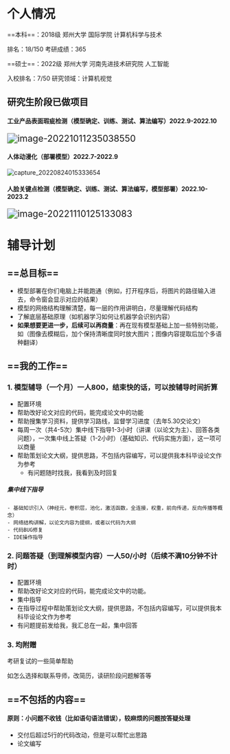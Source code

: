 # 个人情况

==本科==：2018级 郑州大学 国际学院 计算机科学与技术 

排名：18/150			考研成绩：365

==硕士==：2022级 郑州大学 河南先进技术研究院 人工智能

入校排名：7/50			研究领域：计算机视觉



## 研究生阶段已做项目

#### 工业产品表面瑕疵检测（模型确定、训练、测试、算法编写）2022.9-2022.10

<img src="C:\Users\lemar\AppData\Roaming\Typora\typora-user-images\image-20221011235038550.png" alt="image-20221011235038550" style="zoom: 150%;" />

#### 人体动漫化（部署模型）2022.7-2022.9

![capture_20220824015333654](C:\Users\lemar\Desktop\Md\resources\capture_20220824015333654.bmp)

#### 人脸关键点检测（模型确定、训练、测试、算法编写，模型部署）2022.10-2023.2

<img src="C:\Users\lemar\Desktop\Md\resources\image-20221110125133083.png" alt="image-20221110125133083" style="zoom:150%;" />







# 辅导计划

## ==总目标==

- 模型部署在你们电脑上并能跑通（例如，打开程序后，将图片的路径输入进去，命令窗会显示对应的结果）
- 模型的网络结构理解清楚，每一层的作用讲明白，尽量理解代码结构
- 了解底层基础原理（如机器学习如何让机器学会识别内容）
- **如果想要更进一步，后续可以再商量**：再在现有模型基础上加一些特别功能，如（图像去模糊后，加个保持清晰度同时放大图片；图像内容提取后加个多语种翻译）



## ==我的工作==

### 1. 模型辅导（一个月）一人800，结束快的话，可以按辅导时间折算

- 配置环境
- 帮助改好论文对应的代码，能完成论文中的功能
- 帮助搜集学习资料，提供学习路线，监督学习进度（去年5.30交论文）
- 每周一次（共4-5次）集中线下指导1-3小时（讲课（以论文为主）、回答各类问题），一次集中线上答疑（1-2小时）（基础知识、代码实施方面），这一项可以商量
- 帮助策划论文大纲，提供思路，不包括内容编写，可以提供我本科毕设论文作为参考
  - 有问题随时找我，我看到及时回复		

##### *集中线下指导*

```
- 基础知识引入（神经元，卷积层，池化，激活函数，全连接，权重，前向传递，反向传播等概念）
- 网络结构讲解，以论文内容为提纲，或者以代码为大纲
- 代码BUG修复
- IDE操作指导
```

### 2. 问题答疑（到理解模型内容）一人50/小时（后续不满10分钟不计时）

- 配置环境
- 帮助改好论文对应的代码，能完成论文中的功能。
- 集中指导
- 在指导过程中帮助策划论文大纲，提供思路，不包括内容编写，可以提供我本科毕设论文作为参考
- 有问题提前发给我，我汇总在一起，集中回答

### 3. 均附赠

考研复试的一些简单帮助

如怎么选择和联系导师，改简历，读研阶段问题解答等



## ==不包括的内容==

#### 原则：小问题不收钱（比如语句语法错误），较麻烦的问题按答疑处理

- 交付后超过5行的代码改动，但是可以帮忙出思路
- 论文编写

